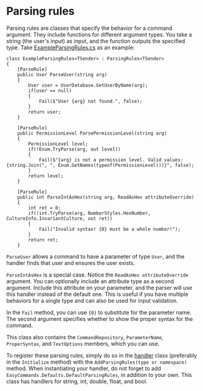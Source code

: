 # Parsing rules

Parsing rules are classes that specify the behavior for a command argument. They include functions for different argument types. You take a string (the user's input) as input, and the function outputs the specified type. Take [ExampleParsingRules.cs](https://github.com/ZakFahey/easy-commands/blob/master/EasyCommands/Example/ExampleParsingRules.cs) as an example:

```
class ExampleParsingRules<TSender> : ParsingRules<TSender>
{
    [ParseRule]
    public User ParseUser(string arg)
    {
        User user = UserDatabase.GetUserByName(arg);
        if(user == null)
        {
            Fail($"User {arg} not found.", false);
        }
        return user;
    }

    [ParseRule]
    public PermissionLevel ParsePermissionLevel(string arg)
    {
        PermissionLevel level;
        if(!Enum.TryParse(arg, out level))
        {
            Fail($"{arg} is not a permission level. Valid values: {string.Join(", ", Enum.GetNames(typeof(PermissionLevel)))}", false);
        }
        return level;
    }

    [ParseRule]
    public int ParseIntAsHex(string arg, ReadAsHex attributeOverride)
    {
        int ret = 0;
        if(!int.TryParse(arg, NumberStyles.HexNumber, CultureInfo.InvariantCulture, out ret))
        {
            Fail("Invalid syntax! {0} must be a whole number!");
        }
        return ret;
    }
```

`ParseUser` allows a command to have a parameter of type `User`, and the handler finds that user and ensures the user exists.

`ParseIntAsHex` is a special case. Notice the `ReadAsHex attributeOverride` argument. You can optionally include an attribute type as a second argument. Include this attribute on your parameter, and the parser will use this handler instead of the default one. This is useful if you have multiple behaviors for a single type and can also be used for input validation.

In the `Fail` method, you can use `{0}` to substitute for the parameter name. The second argument specifies whether to show the proper syntax for the command.

This class also contains the `CommandRepository`, `ParameterName`, `ProperSyntax`, and `TextOptions` members, which you can use.

To register these parsing rules, simply do so in the [handler](CommandHandler.md) class (preferably in the `Initialize` method) with the `AddParsingRules(type or namespace)` method. When instantiating your handler, do not forget to add `EasyCommands.Defaults.DefaultParsingRules`, in addition to your own. This class has handlers for string, int, double, float, and bool.

